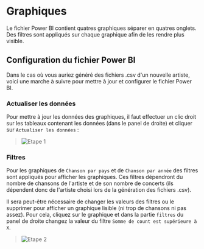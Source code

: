 # Graphiques

Le fichier Power BI contient quatres graphiques séparer en quatres onglets. Des filtres sont appliqués sur chaque graphique afin de les rendre plus visible.

## Configuration du fichier Power BI


Dans le cas où vous auriez généré des fichiers .csv d'un nouvelle artiste, voici une marche à suivre pour mettre à jour et configurer le fichier Power BI.

### Actualiser les données

Pour mettre à jour les données des graphiques, il faut effectuer un clic droit sur les tableaux contenant les données (dans le panel de droite) et cliquer sur `Actualiser les données` :
> ![Etape 1](https://i.imgur.com/L1lkpGw.png)

### Filtres
Pour les graphiques de `Chanson par pays` et de `Chanson par année` des filtres sont appliqués pour afficher les graphiques. Ces filtres dépendront du nombre de chansons de l'artiste et de son nombre de concerts (ils dépendent donc de l'artiste choisi lors de la génération des fichiers .csv).

Il sera peut-être nécessaire de changer  les valeurs des filtres ou le supprimer pour afficher un graphique lisible (ni trop de chansons ni pas assez). Pour cela, cliquez sur le graphique et dans la partie `filtres` du panel de droite changez la valeur du filtre `Somme de count est supérieure à X`.

> ![Etape 2](https://i.imgur.com/IkRU7gQ.png)